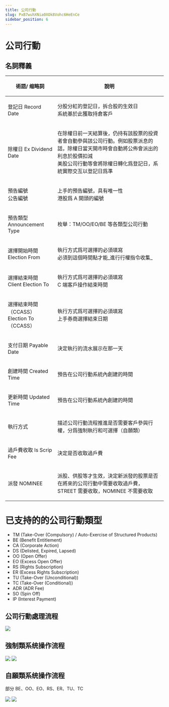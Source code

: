 ```yaml
---
title: 公司行動
slug: PxB7wuhXNia0XOk8Vohc6HeEnCe
sidebar_position: 6
---
```



# 公司行動

## 名詞釋義

<table header_column="1" header_row="1">
<colgroup>
<col width="203"/>
<col width="719"/>
</colgroup>
<thead>
<tr><th><p><strong>術語/ 缩略詞</strong></p></th><th><p><strong>說明</strong></p></th></tr>
</thead>
<tbody>
<tr><td><p>登記日 Record Date</p></td><td><p>分股分紅的登記日，拆合股的生效日<br/>系統基於此獲取持倉客戶</p></td></tr>
<tr><td><p>除權日 Ex Dividend Date</p></td><td><p>在除權日前一天結算後，仍持有該股票的投資者會自動參與該公司行動。例如股票派息的話，除權日當天開市時會自動將公佈會派出的利息於股價扣減<br/>美股公司行動等會將除權日轉化爲登記日，系統實際交互以登記日爲準</p></td></tr>
<tr><td><p>預告編號<br/>公告編號</p></td><td><p>上手的預告編號，具有唯一性<br/>港股爲 A 開頭的編號</p></td></tr>
<tr><td><p>預告類型 Announcement Type</p></td><td><p>枚舉：TM/OO/EO/BE 等各類型公司行動</p></td></tr>
<tr><td><p>選擇開始時間 Election From</p></td><td><p>執行方式爲可選擇的必須填寫<br/>必須到這個時間點才能_進行行權指令收集_</p></td></tr>
<tr><td><p>選擇結束時間 Client Election To</p></td><td><p>執行方式爲可選擇的必須填寫<br/>C 端客戶操作結束時間</p></td></tr>
<tr><td><p>選擇結束時間（CCASS）Election To（CCASS）</p></td><td><p>執行方式爲可選擇的必須填寫<br/>上手券商選擇結束日期</p></td></tr>
<tr><td><p>支付日期 Payable Date</p></td><td><p>決定執行的流水展示在那一天</p></td></tr>
<tr><td><p>創建時間 Created Time</p></td><td><p>預告在公司行動系統內創建的時間</p></td></tr>
<tr><td><p>更新時間 Updated Time</p></td><td><p>預告在公司行動系統內創建的時間</p></td></tr>
<tr><td><p>執行方式</p></td><td><p>描述公司行動流程推進是否需要客戶參與行權，分爲強制執行和可選擇（自願類）</p></td></tr>
<tr><td><p>過戶費收取 Is Scrip Fee</p></td><td><p>決定是否收取過戶費</p></td></tr>
<tr><td><p>派發 NOMINEE</p></td><td><p>派股、供股等才生效，決定新派發的股票是否在將來的公司行動中需要收取過戶費，STREET 需要收取，NOMINEE 不需要收取</p></td></tr>
</tbody>
</table>

# **已支持的的公司行動類型**

- TM (Take-Over (Compulsory) / Auto-Exercise of Structured Products)
- BE (Benefit Entitlement)
- CA (Corporate Action)
- DS (Delisted, Expired, Lapsed)
- OO (Open Offer)
- EO (Excess Open Offer)
- RS (Rights Subscription)
- ER (Excess Rights Subscription)
- TU (Take-Over (Unconditional))
- TC (Take-Over (Conditional))
- ADR (ADR Fee)
- SO (Spin Off)
- IP (Interest Payment)
    
## **公司行動處理流程**

<img src="/assets/Ibsxbbh4AobkkLxH8GZcQErwnzd.png" src-width="3878" src-height="2806" align="center"/>

## 強制類**系统操作流程**

<img src="/assets/QQRKbnZGGo0fhwxCdsXcL4etn5e.png" src-width="3024" src-height="1620" align="center"/>

<img src="/assets/RSEQbp0w6oOQRwxuG0rcQMstnVg.png" src-width="3594" src-height="1442" align="center"/>

## **自願類系统操作流程**

部分 BE、OO、EO、RS、ER、TU、TC

<img src="/assets/DbAlbxrhnoWMcaxo0uXcJemcnDe.png" src-width="3018" src-height="1618" align="center"/>

<img src="/assets/ZUG0btr2ooW5TWxmLhLcL1oln5c.png" src-width="3454" src-height="1584" align="center"/>

